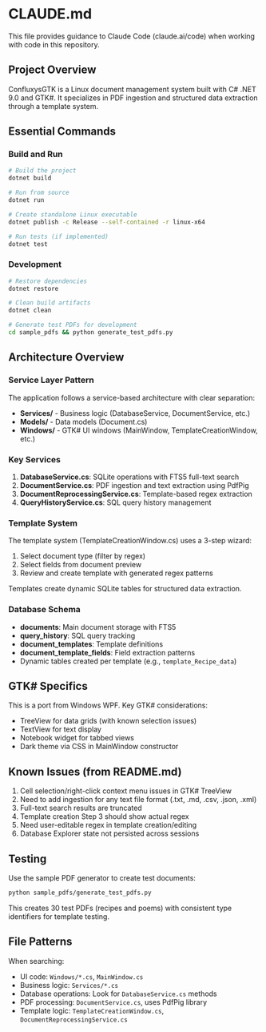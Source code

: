 # CLAUDE.md

This file provides guidance to Claude Code (claude.ai/code) when working with code in this repository.

## Project Overview

ConfluxysGTK is a Linux document management system built with C# .NET 9.0 and GTK#. It specializes in PDF ingestion and structured data extraction through a template system.

## Essential Commands

### Build and Run
```bash
# Build the project
dotnet build

# Run from source
dotnet run

# Create standalone Linux executable
dotnet publish -c Release --self-contained -r linux-x64

# Run tests (if implemented)
dotnet test
```

### Development
```bash
# Restore dependencies
dotnet restore

# Clean build artifacts
dotnet clean

# Generate test PDFs for development
cd sample_pdfs && python generate_test_pdfs.py
```

## Architecture Overview

### Service Layer Pattern
The application follows a service-based architecture with clear separation:
- **Services/** - Business logic (DatabaseService, DocumentService, etc.)
- **Models/** - Data models (Document.cs)
- **Windows/** - GTK# UI windows (MainWindow, TemplateCreationWindow, etc.)

### Key Services
1. **DatabaseService.cs**: SQLite operations with FTS5 full-text search
2. **DocumentService.cs**: PDF ingestion and text extraction using PdfPig
3. **DocumentReprocessingService.cs**: Template-based regex extraction
4. **QueryHistoryService.cs**: SQL query history management

### Template System
The template system (TemplateCreationWindow.cs) uses a 3-step wizard:
1. Select document type (filter by regex)
2. Select fields from document preview
3. Review and create template with generated regex patterns

Templates create dynamic SQLite tables for structured data extraction.

### Database Schema
- **documents**: Main document storage with FTS5
- **query_history**: SQL query tracking
- **document_templates**: Template definitions
- **document_template_fields**: Field extraction patterns
- Dynamic tables created per template (e.g., `template_Recipe_data`)

## GTK# Specifics

This is a port from Windows WPF. Key GTK# considerations:
- TreeView for data grids (with known selection issues)
- TextView for text display
- Notebook widget for tabbed views
- Dark theme via CSS in MainWindow constructor

## Known Issues (from README.md)

1. Cell selection/right-click context menu issues in GTK# TreeView
2. Need to add ingestion for any text file format (.txt, .md, .csv, .json, .xml)
3. Full-text search results are truncated
4. Template creation Step 3 should show actual regex
5. Need user-editable regex in template creation/editing
6. Database Explorer state not persisted across sessions

## Testing

Use the sample PDF generator to create test documents:
```bash
python sample_pdfs/generate_test_pdfs.py
```

This creates 30 test PDFs (recipes and poems) with consistent type identifiers for template testing.

## File Patterns

When searching:
- UI code: `Windows/*.cs`, `MainWindow.cs`
- Business logic: `Services/*.cs`
- Database operations: Look for `DatabaseService.cs` methods
- PDF processing: `DocumentService.cs`, uses PdfPig library
- Template logic: `TemplateCreationWindow.cs`, `DocumentReprocessingService.cs`